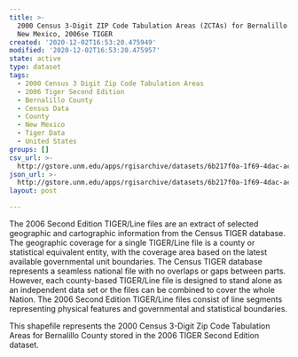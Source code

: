 ```yaml
---
title: >-
  2000 Census 3-Digit ZIP Code Tabulation Areas (ZCTAs) for Bernalillo County,
  New Mexico, 2006se TIGER
created: '2020-12-02T16:53:20.475949'
modified: '2020-12-02T16:53:20.475957'
state: active
type: dataset
tags:
  - 2000 Census 3 Digit Zip Code Tabulation Areas
  - 2006 Tiger Second Edition
  - Bernalillo County
  - Census Data
  - County
  - New Mexico
  - Tiger Data
  - United States
groups: []
csv_url: >-
  http://gstore.unm.edu/apps/rgisarchive/datasets/6b217f0a-1f69-4dac-acef-417e4d0366a8/tgr2006se_bern_zcta300.derived.csv
json_url: >-
  http://gstore.unm.edu/apps/rgisarchive/datasets/6b217f0a-1f69-4dac-acef-417e4d0366a8/tgr2006se_bern_zcta300.derived.json
layout: post

---
```

The 2006 Second Edition TIGER/Line files are an extract of selected geographic and cartographic information from the Census TIGER database.  The geographic coverage for a single TIGER/Line file is a county or statistical equivalent entity, with the coverage area based on the latest available governmental unit boundaries. The Census TIGER database represents a seamless national file with no overlaps or gaps between parts.  However, each county-based TIGER/Line file is designed to stand alone as an independent data set or the files can be combined to cover the whole Nation.  The 2006 Second Edition  TIGER/Line files consist of line segments representing physical features and governmental and statistical boundaries.  

This shapefile represents the 2000 Census 3-Digit Zip Code Tabulation Areas for Bernalillo County stored in the 2006 TIGER Second Edition dataset.
